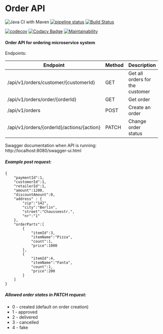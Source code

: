 # Order API #


![Java CI with Maven](https://github.com/alexvaitsekhovich/order-api/workflows/Java%20CI%20with%20Maven/badge.svg?branch=master) [![pipeline status](https://gitlab.com/alex.vaitsekhovich/order-api/badges/master/pipeline.svg)](https://gitlab.com/alex.vaitsekhovich/order-api//pipelines) [![Build Status](https://travis-ci.org/alexvaitsekhovich/order-api.svg?branch=master)](https://travis-ci.org/alexvaitsekhovich/order-api)  

[![codecov](https://codecov.io/gh/alexvaitsekhovich/order-api/branch/master/graph/badge.svg)](https://codecov.io/gh/alexvaitsekhovich/order-api) [![Codacy Badge](https://app.codacy.com/project/badge/Grade/bff1304d1d394d2187cb2274ed2e2a4a)](https://www.codacy.com/manual/alexvaitsekhovich/order-api?utm_source=github.com&amp;utm_medium=referral&amp;utm_content=alexvaitsekhovich/order-api&amp;utm_campaign=Badge_Grade) [![Maintainability](https://api.codeclimate.com/v1/badges/998d493d1cffc9bac7cb/maintainability)](https://codeclimate.com/github/alexvaitsekhovich/order-api/maintainability)


#### Order API for ordering microservice system

Endpoints:

Endpoint | Method | Description
------------ | ------------ | -------------
/api/v1/orders/customer/{customerId} | GET | Get all orders for the customer
/api/v1/orders/order/{orderId} | GET | Get order
/api/v1/orders | POST | Create an order
/api/v1/orders/{orderId}/actions/{action} | PATCH | Change order status

Swagger documentation when API is running: http://localhost:8080/swagger-ui.html

##### Example post request:

```
{
    "paymentId":1,
    "customerId":1,
    "retailerId":1,
    "amount":1200,
    "discountAmount":0,
    "address" : {
        "zip":"142",
        "city":"Berlin",
        "street":"Chausseestr.",
        "nr":"1"
    },
    "orderParts":[
        {
            "itemId":3,
            "itemName":"Pizza",
            "count":1,
            "price":1000
        },
        {
            "itemId":4,
            "itemName":"Fanta",
            "count":1,
            "price":200
        }
    ]
}
```

##### Allowed order states in PATCH request:
* 0 - created (default on order creation)
* 1 - approved
* 2 - delivered
* 3 - cancelled
* 4 - fake

